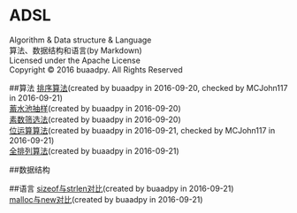 # ADSL
Algorithm &amp; Data structure &amp; Language<br>
算法、数据结构和语言(by Markdown)<br>
Licensed under the Apache License  
Copyright © 2016 buaadpy. All Rights Reserved


##算法
[排序算法](https://github.com/buaadpy/ADSL/blob/master/Algorithm/排序算法.md)(created by buaadpy in 2016-09-20, checked by MCJohn117 in 2016-09-21)  
[蓄水池抽样](https://github.com/buaadpy/ADSL/blob/master/Algorithm/蓄水池抽样.md)(created by buaadpy in 2016-09-20)  
[素数筛选法](https://github.com/buaadpy/ADSL/blob/master/Algorithm/素数筛选法.md)(created by buaadpy in 2016-09-20)  
[位运算算法](https://github.com/buaadpy/ADSL/blob/master/Algorithm/位运算算法.md)(created by buaadpy in 2016-09-21, checked by MCJohn117 in 2016-09-21)  
[全排列算法](https://github.com/buaadpy/ADSL/blob/master/Algorithm/全排列算法.md)(created by buaadpy in 2016-09-21)  

##数据结构

##语言
[sizeof与strlen对比](https://github.com/buaadpy/ADSL/blob/master/Language/C&C++/sizeof与strlen对比.md)(created by buaadpy in 2016-09-21)  
[malloc与new对比](https://github.com/buaadpy/ADSL/blob/master/Language/C&C++/malloc与new对比.md)(created by buaadpy in 2016-09-21)  
